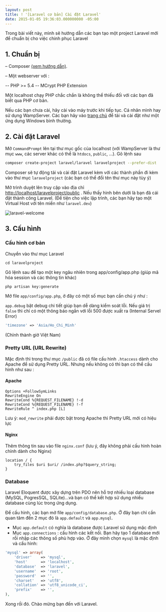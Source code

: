 ```yaml
---
layout: post
title: ! '[Laravel cơ bản] Cài đặt Laravel'
date: 2015-01-05 19:36:03.000000000 -05:00
---
```


Trong bài viết này, mình sẽ hướng dẫn các bạn tạo một project Laravel mới để chuẩn bị cho việc chinh phục Laravel

## 1. Chuẩn bị

– Composer [(xem hướng dẫn)](http://khoanguyen.me/quan-li-cac-thu-vien-php-voi-composer/ "Quản lí các thư viện PHP với Composer").

– Một webserver với :

-- PHP >= 5.4
-- MCrypt PHP Extension

Một localhost chạy PHP chắc chắn là không thể thiếu đối với các bạn đã biết qua PHP cơ bản.

Nếu các bạn chưa cài, hãy cài vào máy trước khi tiếp tục. Cá nhân mình hay sử dụng WampServer. Các bạn hãy vào [trang chủ](http://www.wampserver.com/en/) để tải và cài đặt như một ứng dụng Windows bình thường.


## 2. Cài đặt Laravel

Mở `CommandPrompt` lên tại thư mục gốc của localhost (với WampServer là thư mục `www`, các server khác có thể là `htdocs`, `public`, …). Gõ lệnh sau

```bash
composer create-project laravel/laravel laravelproject --prefer-dist
```

Composer sẽ tự động tải và cài đặt Laravel kèm với các thành phần đi kèm vào thư mục `laravelproject` (các bạn có thể đổi tên thư mục này tùy ý)

Mở trình duyệt lên truy cập vào địa chỉ [http://localhost/laravelproject/public](http://localhost/laravelproject/public) . Nếu thấy hình bên dưới là bạn đã cái đặt thành công Laravel. (Để tiện cho việc lập trình, các bạn hãy tạo một Virtual Host với tên miền như `laravel.dev`)

![laravel-welcome](http://ghost.khoanguyen.me/content/images/2015/01/laravel-welcome.png)


## 3. Cấu hình

### Cấu hình cơ bản

Chuyển vào thư mục Laravel

`cd laravelproject`

Gõ lệnh sau để tạo một key ngâu nhiên trong app/config/app.php (giúp mã hóa session và các thông tin khác)

```bash
php artisan key:generate
```

Mở file `app/config/app.php`, ở đây có một số mục bạn cần chú ý như :

`app.debug` bật debug chi tiết giúp bạn dễ dàng kiểm soát lỗi. Nếu giá trị `false` thì chỉ có một thông báo ngắn với lỗi 500 được xuất ra (Internal Servel Error)

```php
'timezone' => 'Asia/Ho_Chi_Minh'
```` 
(Chỉnh thành giờ Việt Nam)

### Pretty URL (URL Rewrite)

Mặc định thì trong thư mục `/public` đã có file cấu hình `.htaccess` dành cho Apache để sử dụng Pretty URL. Nhưng nếu không có thì bạn có thể cấu hình như sau :

#### Apache

```
Options +FollowSymLinks 
RewriteEngine On 
RewriteCond %{REQUEST_FILENAME} !-d 
RewriteCond %{REQUEST_FILENAME} !-f 
RewriteRule ^ index.php [L]
```

Lưu ý: `mod_rewrite` phải được bật trong Apache thì Pretty URL mới có hiệu lực

#### Nginx

Thêm thông tin sau vào file `nginx.conf` (lưu ý, đây không phải cấu hình hoàn chỉnh dành cho Nginx)

```
location / { 
	try_files $uri $uri/ /index.php?$query_string; 
}
```

### Database
Laravel Eloquent được xây dựng trên PDO nên hỗ trợ nhiều loại database (MySQL, PogresSQL, SQLite)...và bạn có thể kết hợp sử dụng nhiều database cùng lúc trong ứng dụng.

Để cấu hình, các bạn mở file `app/config/database.php`. Ở đây bạn chỉ cần quan tâm đến 2 mục đó là `app.default` và `app.mysql`. 

* Mục `app.default` có nghĩa là database được Laravel sử dụng mặc định
* Mục `app.connections` : cấu hình các kết nối. Bạn hãy tạo 1 database mới rồi nhập các thông số phù hợp vào. Ở đây mình chọn `mysql` là mặc định và cấu hình:

```php
'mysql' => array(
	'driver'    => 'mysql',
	'host'      => 'localhost',
	'database'  => 'laravel',
	'username'  => 'root',
	'password'  => '',
	'charset'   => 'utf8',
	'collation' => 'utf8_unicode_ci',
	'prefix'    => '',
),
```

Xong rồi đó. Chào mừng bạn đến với Laravel.
